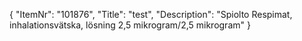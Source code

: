 {
  "ItemNr": "101876",
  "Title": "test",
  "Description": "Spiolto Respimat, inhalationsvätska, lösning 2,5 mikrogram/2,5 mikrogram"
}